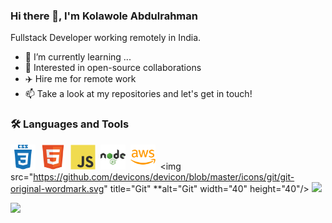 ### Hi there 👋, I'm Kolawole Abdulrahman
Fullstack Developer working remotely in India.

- 🌱 I’m currently learning ...
- 👯 Interested in open-source collaborations
- ✈️ Hire me for remote work
- 📫 Take a look at my repositories and let's get in touch!

### 🛠  Languages and Tools
<div>
        
  <img src="https://github.com/devicons/devicon/blob/master/icons/css3/css3-plain-wordmark.svg"  title="CSS3" alt="CSS" width="40" height="40"/>&nbsp;
  <img src="https://github.com/devicons/devicon/blob/master/icons/html5/html5-original.svg" title="HTML5" alt="HTML" width="40" height="40"/>&nbsp;
  <img src="https://github.com/devicons/devicon/blob/master/icons/javascript/javascript-original.svg" title="JavaScript" alt="JavaScript" width="40" height="40"/>&nbsp;
  <img src="https://github.com/devicons/devicon/blob/master/icons/nodejs/nodejs-original-wordmark.svg" title="NodeJS" alt="NodeJS" width="40" height="40"/>&nbsp;
  <img src="https://github.com/devicons/devicon/blob/master/icons/amazonwebservices/amazonwebservices-plain-wordmark.svg" title="AWS" alt="AWS" width="40" height="40"/>&nbsp;
  <img src="https://github.com/devicons/devicon/blob/master/icons/git/git-original-wordmark.svg" title="Git" **alt="Git" width="40" height="40"/>
  <img src="https://cdn.jsdelivr.net/gh/devicons/devicon@latest/icons/threedsmax/threedsmax-original.svg"/>
          
</div>

<body>
  <img src="https://cdn.jsdelivr.net/gh/devicons/devicon@latest/icons/python/python-original.svg"/>         
</body>

